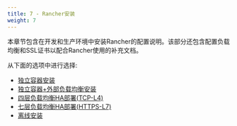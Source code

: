 ```yaml
---
title: 7 - Rancher安装
weight: 7
---
```


本章节包含在开发和生产环境中安装Rancher的配置说明。该部分还包含配置负载均衡和SSL证书以配合Rancher使用的补充文档。

从下面的选项中进行选择:

- [独立容器安装](/docs/rancher/v2.x/cn/installation/server-installation/single-node-install/)
- [独立容器+外部负载均衡安装](/docs/rancher/v2.x/cn/installation/server-installation/single-node-install-external-lb/)
- [四层负载均衡HA部署(TCP-L4)](/docs/rancher/v2.x/cn/installation/server-installation/ha-install-external-lb/tcp-l4/)
- [七层负载均衡HA部署(HTTPS-L7)](/docs/rancher/v2.x/cn/installation/server-installation/ha-install-external-lb/https-l7/)
- [离线安装](/docs/rancher/v2.x/cn/installation/server-installation/air-gap-installation)
